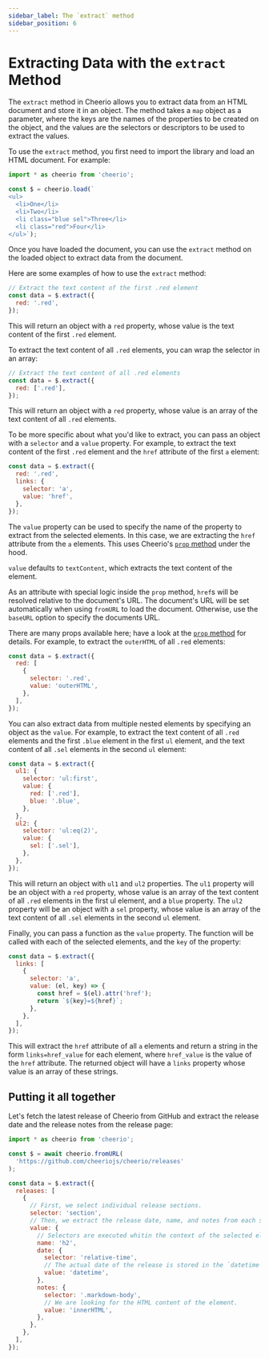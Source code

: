 ```yaml
---
sidebar_label: The `extract` method
sidebar_position: 6
---
```


# Extracting Data with the `extract` Method

The `extract` method in Cheerio allows you to extract data from an HTML document
and store it in an object. The method takes a `map` object as a parameter, where
the keys are the names of the properties to be created on the object, and the
values are the selectors or descriptors to be used to extract the values.

To use the `extract` method, you first need to import the library and load an
HTML document. For example:

```js
import * as cheerio from 'cheerio';

const $ = cheerio.load(`
<ul>
  <li>One</li>
  <li>Two</li>
  <li class="blue sel">Three</li>
  <li class="red">Four</li>
</ul>`);
```

Once you have loaded the document, you can use the `extract` method on the
loaded object to extract data from the document.

Here are some examples of how to use the `extract` method:

```js
// Extract the text content of the first .red element
const data = $.extract({
  red: '.red',
});
```

This will return an object with a `red` property, whose value is the text
content of the first `.red` element.

To extract the text content of all `.red` elements, you can wrap the selector in
an array:

```js
// Extract the text content of all .red elements
const data = $.extract({
  red: ['.red'],
});
```

This will return an object with a `red` property, whose value is an array of the
text content of all `.red` elements.

To be more specific about what you'd like to extract, you can pass an object
with a `selector` and a `value` property. For example, to extract the text
content of the first `.red` element and the `href` attribute of the first `a`
element:

```js
const data = $.extract({
  red: '.red',
  links: {
    selector: 'a',
    value: 'href',
  },
});
```

The `value` property can be used to specify the name of the property to extract
from the selected elements. In this case, we are extracting the `href` attribute
from the `a` elements. This uses Cheerio's
[`prop` method](/docs/api/classes/Cheerio#prop) under the hood.

`value` defaults to `textContent`, which extracts the text content of the
element.

As an attribute with special logic inside the `prop` method, `href`s will be
resolved relative to the document's URL. The document's URL will be set
automatically when using `fromURL` to load the document. Otherwise, use the
`baseURL` option to specify the documents URL.

There are many props available here; have a look at the
[`prop` method](/docs/api/classes/Cheerio#prop) for details. For example, to
extract the `outerHTML` of all `.red` elements:

```js
const data = $.extract({
  red: [
    {
      selector: '.red',
      value: 'outerHTML',
    },
  ],
});
```

You can also extract data from multiple nested elements by specifying an object
as the `value`. For example, to extract the text content of all `.red` elements
and the first `.blue` element in the first `ul` element, and the text content of
all `.sel` elements in the second `ul` element:

```js
const data = $.extract({
  ul1: {
    selector: 'ul:first',
    value: {
      red: ['.red'],
      blue: '.blue',
    },
  },
  ul2: {
    selector: 'ul:eq(2)',
    value: {
      sel: ['.sel'],
    },
  },
});
```

This will return an object with `ul1` and `ul2` properties. The `ul1` property
will be an object with a `red` property, whose value is an array of the text
content of all `.red` elements in the first ul element, and a `blue` property.
The `ul2` property will be an object with a `sel` property, whose value is an
array of the text content of all `.sel` elements in the second `ul` element.

Finally, you can pass a function as the `value` property. The function will be
called with each of the selected elements, and the `key` of the property:

```js
const data = $.extract({
  links: [
    {
      selector: 'a',
      value: (el, key) => {
        const href = $(el).attr('href');
        return `${key}=${href}`;
      },
    },
  ],
});
```

This will extract the `href` attribute of all `a` elements and return a string
in the form `links=href_value` for each element, where `href_value` is the value
of the `href` attribute. The returned object will have a `links` property whose
value is an array of these strings.

## Putting it all together

Let's fetch the latest release of Cheerio from GitHub and extract the release
date and the release notes from the release page:

```js
import * as cheerio from 'cheerio';

const $ = await cheerio.fromURL(
  'https://github.com/cheeriojs/cheerio/releases'
);

const data = $.extract({
  releases: [
    {
      // First, we select individual release sections.
      selector: 'section',
      // Then, we extract the release date, name, and notes from each section.
      value: {
        // Selectors are executed whitin the context of the selected element.
        name: 'h2',
        date: {
          selector: 'relative-time',
          // The actual date of the release is stored in the `datetime` attribute.
          value: 'datetime',
        },
        notes: {
          selector: '.markdown-body',
          // We are looking for the HTML content of the element.
          value: 'innerHTML',
        },
      },
    },
  ],
});
```
